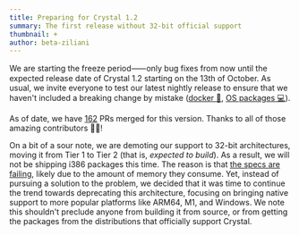 ```yaml
---
title: Preparing for Crystal 1.2
summary: The first release without 32-bit official support
thumbnail: +
author: beta-ziliani
---
```


We are starting the freeze period⸺only bug fixes from now until the expected release date of Crystal 1.2 starting on the 13th of October. As usual, we invite everyone to test our latest nightly release to ensure that we haven't included a breaking change by mistake ([docker 🐳](https://hub.docker.com/r/crystallang/crystal/tags?page=1&ordering=last_updated&name=nightly), [OS packages 💻](https://crystal-lang.org/install/)).

As of date, we have [162](https://github.com/crystal-lang/crystal/pulls?q=is%3Apr+milestone%3A1.2.0) PRs merged for this version. Thanks to all of those amazing contributors 🙇‍♂️!

On a bit of a sour note, we are demoting our support to 32-bit architectures, moving it from Tier 1 to Tier 2 (that is, _expected to build_). As a result, we will not be shipping i386 packages this time. The reason is that [the specs are failing](https://github.com/crystal-lang/crystal/pull/11096/checks?check_run_id=3331817376), likely due to the amount of memory they consume. Yet, instead of pursuing a solution to the problem, we decided that it was time to continue the trend towards deprecating this architecture, focusing on bringing native support to more popular platforms like ARM64, M1, and Windows. We note this shouldn't preclude anyone from building it from source, or from getting the packages from the distributions that officially support Crystal.